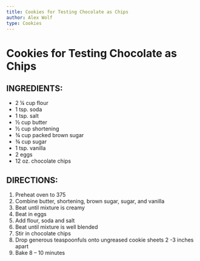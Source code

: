 ```yaml
---
title: Cookies for Testing Chocolate as Chips
author: Alex Wolf
type: Cookies
---
```


# Cookies for Testing Chocolate as Chips

## INGREDIENTS:
* 2 ¼ cup flour
* 1 tsp. soda
* 1 tsp. salt
* ½ cup butter
* ½ cup shortening
* ¾ cup packed brown sugar
* ¾ cup sugar
* 1 tsp. vanilla
* 2 eggs
* 12 oz. chocolate chips

## DIRECTIONS:
1.	Preheat oven to 375
2.	Combine butter, shortening, brown sugar, sugar, and vanilla
3.	Beat until mixture is creamy
4.	Beat in eggs
5.	Add flour, soda and salt
6.	Beat until mixture is well blended
7.	Stir in chocolate chips
8.	Drop generous teaspoonfuls onto ungreased cookie sheets 2 -3 inches apart
9.	Bake 8 – 10 minutes
